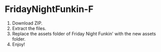 # FridayNightFunkin-F
1. Download ZIP.
2. Extract the files.
3. Replace the assets folder of Friday Night Funkin' with the new assets folder.
4. Enjoy!
